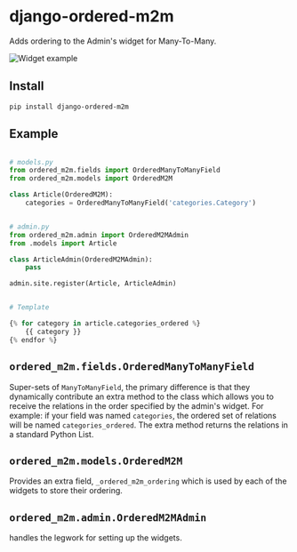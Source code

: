 django-ordered-m2m
==================

Adds ordering to the Admin's widget for Many-To-Many.

![Widget example](https://raw.github.com/markfinger/django-ordered-m2m/master/widget-example.png)


Install
-------
`pip install django-ordered-m2m`


Example
-------
```python

# models.py
from ordered_m2m.fields import OrderedManyToManyField
from ordered_m2m.models import OrderedM2M

class Article(OrderedM2M):
    categories = OrderedManyToManyField('categories.Category')


# admin.py
from ordered_m2m.admin import OrderedM2MAdmin
from .models import Article

class ArticleAdmin(OrderedM2MAdmin):
    pass

admin.site.register(Article, ArticleAdmin)


# Template

{% for category in article.categories_ordered %}
    {{ category }}
{% endfor %}
```

`ordered_m2m.fields.OrderedManyToManyField`
-------------------------------------------
Super-sets of `ManyToManyField`, the primary difference is that they dynamically contribute
an extra method to the class which allows you to receive the relations in the order specified
by the admin's widget. For example: if your field was named `categories`, the ordered set of
relations will be named `categories_ordered`. The extra method returns the relations in a
standard Python List.


`ordered_m2m.models.OrderedM2M`
-------------------------------
Provides an extra field, `_ordered_m2m_ordering` which is used by each of the widgets to store
their ordering.


`ordered_m2m.admin.OrderedM2MAdmin`
-----------------------------------
handles the legwork for setting up the widgets.

